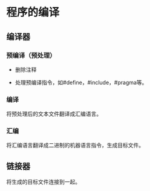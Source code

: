 # 程序的编译

## 编译器

### 预编译（预处理）

+ 删除注释

+ 处理预编译指令，如#define，#include，#pragma等。

### 编译

将预处理后的文本文件翻译成汇编语言。

### 汇编

将汇编语言翻译成二进制的机器语言指令，生成目标文件。

## 链接器

将生成的目标文件连接到一起。

